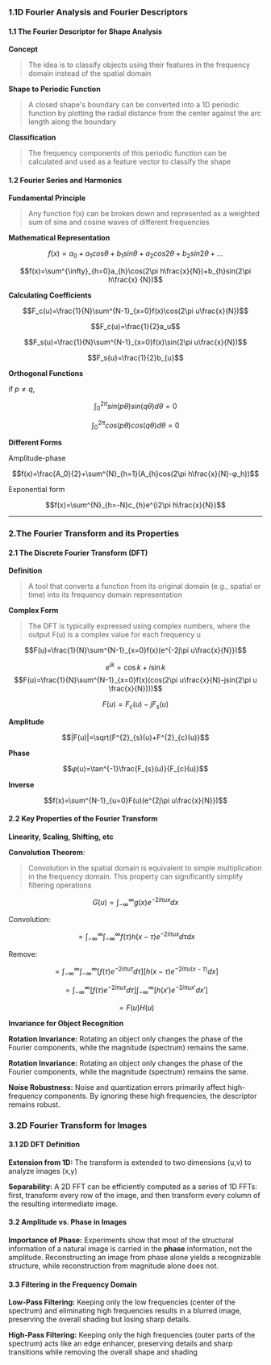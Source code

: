 ### 1.1D Fourier Analysis and Fourier Descriptors
#### 1.1 The Fourier Descriptor for Shape Analysis

**Concept**

>The idea is to classify objects using their features in the frequency domain instead of the spatial domain

**Shape to Periodic Function**

>A closed shape's boundary can be converted into a 1D periodic function by plotting the radial distance from the center against the arc length along the boundary

**Classification**

>The frequency components of this periodic function can be calculated and used as a feature vector to classify the shape

#### 1.2 Fourier Series and Harmonics

**Fundamental Principle**

>Any function f(x) can be broken down and represented as a weighted sum of sine and cosine waves of different frequencies

**Mathematical Representation**

$$f(x)=a_{0}+a_{1}cos\theta+b_{1}sin\theta+a_{2}cos2\theta+b_{2}sin2\theta +\dots$$

$$f(x)=\sum^{\infty}_{h=0}a_{h}\cos(2\pi h\frac{x}{N})+b_{h}sin(2\pi h\frac{x}
{N})$$

**Calculating Coefficients**

$$F_c(u)=\frac{1}{N}\sum^{N-1}_{x=0}f(x)\cos(2\pi u\frac{x}{N})$$

$$F_c(u)=\frac{1}{2}a_u$$

$$F_s(u)=\frac{1}{N}\sum^{N-1}_{x=0}f(x)\sin(2\pi u\frac{x}{N})$$

$$F_s{u}=\frac{1}{2}b_{u}$$

**Orthogonal Functions**

if $p\neq q$, 

$$\int^{2\pi}_{0}sin(p\theta)sin(q\theta)d\theta=0$$

$$\int^{2\pi}_{0}cos(p\theta)cos(q\theta)d\theta=0$$

**Different Forms**

Amplitude-phase

$$f(x)=\frac{A_0}{2}+\sum^{N}_{h=1}(A_{h}cos(2\pi h\frac{x}{N}-φ_h))$$

Exponential form

$$f(x)=\sum^{N}_{h=-N}c_{h}e^{i2\pi h\frac{x}{N}}$$

***
### 2.The Fourier Transform and its Properties

#### 2.1 The Discrete Fourier Transform (DFT)

**Definition**

>A tool that converts a function from its original domain (e.g., spatial or time) into its frequency domain representation

**Complex Form**

>The DFT is typically expressed using complex numbers, where the output F(u) is a complex value for each frequency u

$$F(u)=\frac{1}{N}\sum^{N-1}_{x=0}f(x)(e^{-2j\pi u\frac{x}{N}})$$

$$e^{ik}=\cos k+i\sin k$$
$$F(u)=\frac{1}{N}\sum^{N-1}_{x=0}f(x)(cos(2\pi u\frac{x}{N}-jsin(2\pi u \frac{x}{N})))$$

$$F(u)=F_c(u)-jF_{s}(u)$$

**Amplitude**

$$|F(u)|=\sqrt{F^{2}_{s}(u)+F^{2}_{c}(u)}$$

**Phase**

$$𝜑(u)=\tan^{-1}\frac{F_{s}(u)}{F_{c}(u)}$$

**Inverse**

$$f(x)=\sum^{N-1}_{u=0}F(u)(e^{2j\pi u\frac{x}{N}})$$
#### 2.2 Key Properties of the Fourier Transform

**Linearity, Scaling, Shifting, etc**

**Convolution Theorem**:

>Convolution in the spatial domain is equivalent to simple multiplication in the frequency domain. This property can significantly simplify filtering operations


$$G(u)=\int^{\infty}_{-\infty}g(x)e^{-2i\pi ux}dx$$

Convolution:

$$=\int^{\infty}_{-\infty}\int^{\infty}_{-\infty}f(\tau)h(x-\tau)e^{-2i\pi ux}d\tau dx$$

Remove:

$$=\int^{\infty}_{-\infty}\int^{\infty}_{-\infty}[f(\tau)e^{-2i\pi u\tau}d\tau][h(x-\tau)e^{-2i\pi u(x-\tau)}dx]$$

$$=\int^{\infty}_{-\infty}[f(\tau)e^{-2i\pi u\tau}d\tau]\int^{\infty}_{-\infty}[h(x')e^{-2i\pi ux'}dx']$$

$$=F(u)H(u)$$

**Invariance for Object Recognition**

**Rotation Invariance:** Rotating an object only changes the phase of the Fourier components, while the magnitude (spectrum) remains the same.

**Rotation Invariance:** Rotating an object only changes the phase of the Fourier components, while the magnitude (spectrum) remains the same.

**Noise Robustness:** Noise and quantization errors primarily affect high-frequency components. By ignoring these high frequencies, the descriptor remains robust.


### 3.2D Fourier Transform for Images

#### 3.1 2D DFT Definition

**Extension from 1D:** The transform is extended to two dimensions (u,v) to analyze images (x,y)

**Separability:** A 2D FFT can be efficiently computed as a series of 1D FFTs: first, transform every row of the image, and then transform every column of the resulting intermediate image.

#### 3.2 Amplitude vs. Phase in Images

**Importance of Phase:** Experiments show that most of the structural information of a natural image is carried in the **phase** information, not the amplitude. Reconstructing an image from phase alone yields a recognizable structure, while reconstruction from magnitude alone does not.

#### 3.3 Filtering in the Frequency Domain

**Low-Pass Filtering:** Keeping only the low frequencies (center of the spectrum) and eliminating high frequencies results in a blurred image, preserving the overall shading but losing sharp details.

**High-Pass Filtering:** Keeping only the high frequencies (outer parts of the spectrum) acts like an edge enhancer, preserving details and sharp transitions while removing the overall shape and shading